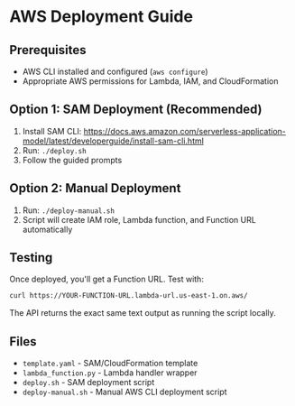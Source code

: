 # AWS Deployment Guide

## Prerequisites
- AWS CLI installed and configured (`aws configure`)
- Appropriate AWS permissions for Lambda, IAM, and CloudFormation

## Option 1: SAM Deployment (Recommended)
1. Install SAM CLI: https://docs.aws.amazon.com/serverless-application-model/latest/developerguide/install-sam-cli.html
2. Run: `./deploy.sh`
3. Follow the guided prompts

## Option 2: Manual Deployment
1. Run: `./deploy-manual.sh`
2. Script will create IAM role, Lambda function, and Function URL automatically

## Testing
Once deployed, you'll get a Function URL. Test with:
```bash
curl https://YOUR-FUNCTION-URL.lambda-url.us-east-1.on.aws/
```

The API returns the exact same text output as running the script locally.

## Files
- `template.yaml` - SAM/CloudFormation template
- `lambda_function.py` - Lambda handler wrapper
- `deploy.sh` - SAM deployment script
- `deploy-manual.sh` - Manual AWS CLI deployment script